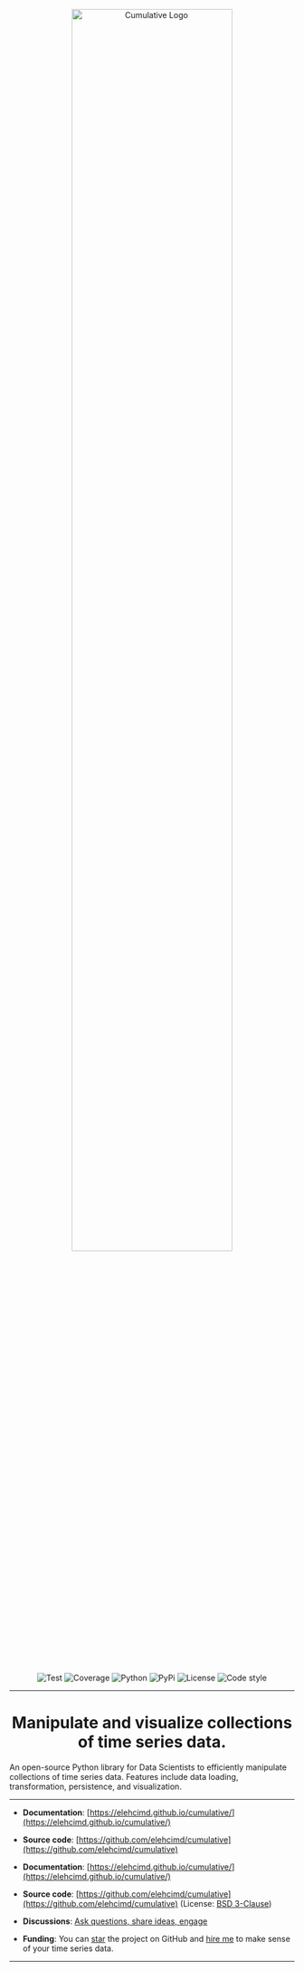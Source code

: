 <p align="center">
<img width="75%" height="75%" src="https://elehcimd.github.io/cumulative/assets//img/logo-wide-black.svg" alt="Cumulative Logo">
</p>

<p align="center">
<img src="https://elehcimd.github.io/cumulative/assets/img/badges/test.svg" alt="Test">
<img src="https://elehcimd.github.io/cumulative/assets//img/badges/coverage.svg" alt="Coverage">
<img src="https://elehcimd.github.io/cumulative/assets//img/badges/python.svg" alt="Python">
<img src="https://elehcimd.github.io/cumulative/assets//img/badges/pypi.svg" alt="PyPi">
<img src="https://elehcimd.github.io/cumulative/assets//img/badges/license.svg" alt="License">
<img src="https://elehcimd.github.io/cumulative/assets//img/badges/code-style.svg" alt="Code style">
</p>

---

<h1 align="center">
Manipulate and visualize collections of time series data.
</h1>

An open-source Python library for Data Scientists to efficiently manipulate collections of time series data. Features include data loading, transformation, persistence, and visualization.

---

* **Documentation**: [https://elehcimd.github.io/cumulative/](https://elehcimd.github.io/cumulative/)
* **Source code**: [https://github.com/elehcimd/cumulative](https://github.com/elehcimd/cumulative)


* **Documentation**: [https://elehcimd.github.io/cumulative/](https://elehcimd.github.io/cumulative/)
* **Source code**: [https://github.com/elehcimd/cumulative](https://github.com/elehcimd/cumulative) (License: [BSD 3-Clause](https://elehcimd.github.io/cumulative/license/))
* **Discussions**: [Ask questions, share ideas, engage](https://github.com/elehcimd/cumulative/discussions)
* **Funding**: You can [star](https://github.com/elehcimd/cumulative) the project on GitHub and [hire me](https://www.linkedin.com/in/dallachiesa/) to make sense of your time series data.

---

